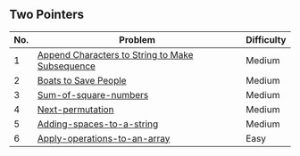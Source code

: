 ## Two Pointers

| No.  | Problem                                           | Difficulty |
|----|---------------------------------------------------|------------|
| 1  | [Append Characters to String to Make Subsequence](https://leetcode.com/problems/append-characters-to-make-string-to-make-subsequence/) | Medium |
| 2  | [Boats to Save People](https://leetcode.com/problems/boats-to-save-people/)                             | Medium     |
| 3  | [Sum-of-square-numbers](https://leetcode.com/problems/sum-of-square-numbers/)                             | Medium     |
| 4  | [Next-permutation](https://leetcode.com/problems/next-permutation/)                             | Medium     |
| 5  | [Adding-spaces-to-a-string](https://leetcode.com/problems/adding-spaces-to-a-string/)                             | Medium     |
| 6  | [Apply-operations-to-an-array](https://leetcode.com/problems/apply-operations-to-an-array/)                             | Easy     |
